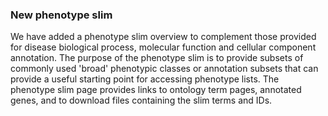### New phenotype slim
<!-- pombase_flags: frontpage -->
<!-- newsfeed_thumbnail: pombase-logo-32x32px.png -->

We have added a phenotype slim overview to complement those provided
for disease biological process, molecular function and cellular
component annotation.  The purpose of the phenotype slim is to provide
subsets of commonly used 'broad' phenotypic classes or annotation
subsets that can provide a useful starting point for accessing
phenotype lists.  The phenotype slim page provides links to ontology
term pages, annotated genes, and to download files containing the slim
terms and IDs.
